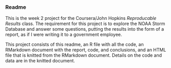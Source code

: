 ### Readme

This is the week 2 project for the Coursera/John Hopkins _Reproducable Results_ class.  The requirement for this project is to explore the NOAA Storm Database and answer some questions, putting the results into the form of a report, as if I were writing it to a government employee.

This project consists of this readme, an R file with all the code, an RMarkdown document with the report, code, and conclusions, and an HTML file that is knitted from the RMarkdown document.  Details on the code and data are in the knitted document.

